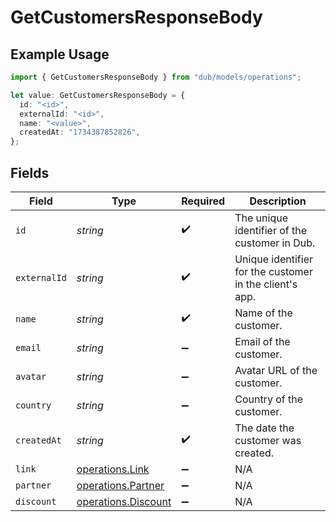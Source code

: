# GetCustomersResponseBody

## Example Usage

```typescript
import { GetCustomersResponseBody } from "dub/models/operations";

let value: GetCustomersResponseBody = {
  id: "<id>",
  externalId: "<id>",
  name: "<value>",
  createdAt: "1734387852826",
};
```

## Fields

| Field                                                      | Type                                                       | Required                                                   | Description                                                |
| ---------------------------------------------------------- | ---------------------------------------------------------- | ---------------------------------------------------------- | ---------------------------------------------------------- |
| `id`                                                       | *string*                                                   | :heavy_check_mark:                                         | The unique identifier of the customer in Dub.              |
| `externalId`                                               | *string*                                                   | :heavy_check_mark:                                         | Unique identifier for the customer in the client's app.    |
| `name`                                                     | *string*                                                   | :heavy_check_mark:                                         | Name of the customer.                                      |
| `email`                                                    | *string*                                                   | :heavy_minus_sign:                                         | Email of the customer.                                     |
| `avatar`                                                   | *string*                                                   | :heavy_minus_sign:                                         | Avatar URL of the customer.                                |
| `country`                                                  | *string*                                                   | :heavy_minus_sign:                                         | Country of the customer.                                   |
| `createdAt`                                                | *string*                                                   | :heavy_check_mark:                                         | The date the customer was created.                         |
| `link`                                                     | [operations.Link](../../models/operations/link.md)         | :heavy_minus_sign:                                         | N/A                                                        |
| `partner`                                                  | [operations.Partner](../../models/operations/partner.md)   | :heavy_minus_sign:                                         | N/A                                                        |
| `discount`                                                 | [operations.Discount](../../models/operations/discount.md) | :heavy_minus_sign:                                         | N/A                                                        |